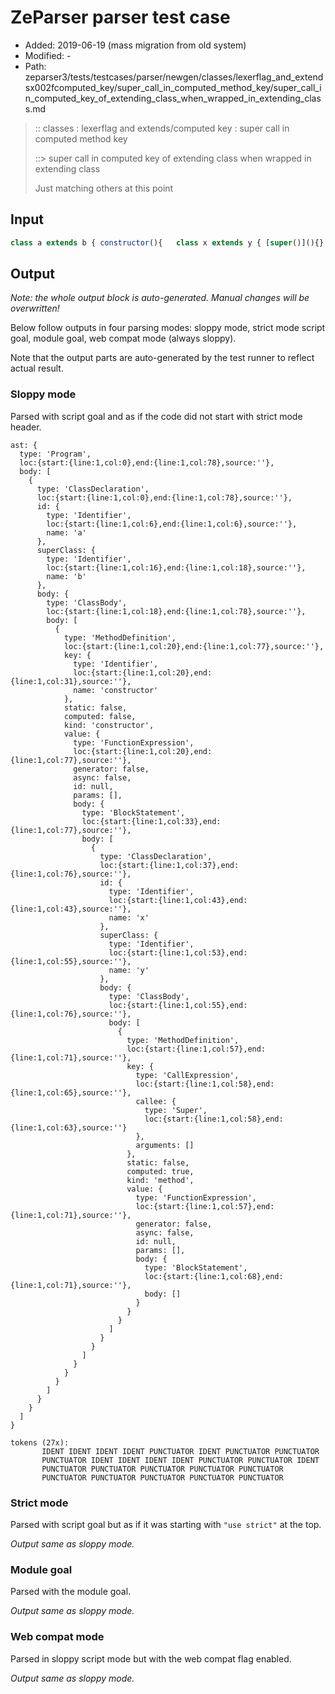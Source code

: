 # ZeParser parser test case

- Added: 2019-06-19 (mass migration from old system)
- Modified: -
- Path: zeparser3/tests/testcases/parser/newgen/classes/lexerflag_and_extendsx002fcomputed_key/super_call_in_computed_method_key/super_call_in_computed_key_of_extending_class_when_wrapped_in_extending_class.md

> :: classes : lexerflag and extends/computed key : super call in computed method key
>
> ::> super call in computed key of extending class when wrapped in extending class
>
> Just matching others at this point

## Input

`````js
class a extends b { constructor(){   class x extends y { [super()](){} }    }}
`````

## Output

_Note: the whole output block is auto-generated. Manual changes will be overwritten!_

Below follow outputs in four parsing modes: sloppy mode, strict mode script goal, module goal, web compat mode (always sloppy).

Note that the output parts are auto-generated by the test runner to reflect actual result.

### Sloppy mode

Parsed with script goal and as if the code did not start with strict mode header.

`````
ast: {
  type: 'Program',
  loc:{start:{line:1,col:0},end:{line:1,col:78},source:''},
  body: [
    {
      type: 'ClassDeclaration',
      loc:{start:{line:1,col:0},end:{line:1,col:78},source:''},
      id: {
        type: 'Identifier',
        loc:{start:{line:1,col:6},end:{line:1,col:6},source:''},
        name: 'a'
      },
      superClass: {
        type: 'Identifier',
        loc:{start:{line:1,col:16},end:{line:1,col:18},source:''},
        name: 'b'
      },
      body: {
        type: 'ClassBody',
        loc:{start:{line:1,col:18},end:{line:1,col:78},source:''},
        body: [
          {
            type: 'MethodDefinition',
            loc:{start:{line:1,col:20},end:{line:1,col:77},source:''},
            key: {
              type: 'Identifier',
              loc:{start:{line:1,col:20},end:{line:1,col:31},source:''},
              name: 'constructor'
            },
            static: false,
            computed: false,
            kind: 'constructor',
            value: {
              type: 'FunctionExpression',
              loc:{start:{line:1,col:20},end:{line:1,col:77},source:''},
              generator: false,
              async: false,
              id: null,
              params: [],
              body: {
                type: 'BlockStatement',
                loc:{start:{line:1,col:33},end:{line:1,col:77},source:''},
                body: [
                  {
                    type: 'ClassDeclaration',
                    loc:{start:{line:1,col:37},end:{line:1,col:76},source:''},
                    id: {
                      type: 'Identifier',
                      loc:{start:{line:1,col:43},end:{line:1,col:43},source:''},
                      name: 'x'
                    },
                    superClass: {
                      type: 'Identifier',
                      loc:{start:{line:1,col:53},end:{line:1,col:55},source:''},
                      name: 'y'
                    },
                    body: {
                      type: 'ClassBody',
                      loc:{start:{line:1,col:55},end:{line:1,col:76},source:''},
                      body: [
                        {
                          type: 'MethodDefinition',
                          loc:{start:{line:1,col:57},end:{line:1,col:71},source:''},
                          key: {
                            type: 'CallExpression',
                            loc:{start:{line:1,col:58},end:{line:1,col:65},source:''},
                            callee: {
                              type: 'Super',
                              loc:{start:{line:1,col:58},end:{line:1,col:63},source:''}
                            },
                            arguments: []
                          },
                          static: false,
                          computed: true,
                          kind: 'method',
                          value: {
                            type: 'FunctionExpression',
                            loc:{start:{line:1,col:57},end:{line:1,col:71},source:''},
                            generator: false,
                            async: false,
                            id: null,
                            params: [],
                            body: {
                              type: 'BlockStatement',
                              loc:{start:{line:1,col:68},end:{line:1,col:71},source:''},
                              body: []
                            }
                          }
                        }
                      ]
                    }
                  }
                ]
              }
            }
          }
        ]
      }
    }
  ]
}

tokens (27x):
       IDENT IDENT IDENT IDENT PUNCTUATOR IDENT PUNCTUATOR PUNCTUATOR
       PUNCTUATOR IDENT IDENT IDENT IDENT PUNCTUATOR PUNCTUATOR IDENT
       PUNCTUATOR PUNCTUATOR PUNCTUATOR PUNCTUATOR PUNCTUATOR
       PUNCTUATOR PUNCTUATOR PUNCTUATOR PUNCTUATOR PUNCTUATOR
`````

### Strict mode

Parsed with script goal but as if it was starting with `"use strict"` at the top.

_Output same as sloppy mode._

### Module goal

Parsed with the module goal.

_Output same as sloppy mode._

### Web compat mode

Parsed in sloppy script mode but with the web compat flag enabled.

_Output same as sloppy mode._
